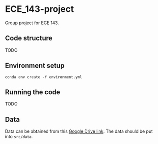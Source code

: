 # ECE_143-project

Group project for ECE 143.

## Code structure

TODO

## Environment setup

```shell
conda env create -f environment.yml
```

## Running the code

TODO

## Data

Data can be obtained from this [Google Drive link](https://drive.google.com/drive/folders/1E3aN3VhF5CzZvnIywYGE5IZiaKmX6j7T?usp=drive_link). The data should be put into `src/data`.
